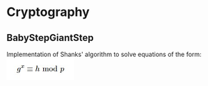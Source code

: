 # Cryptography
## BabyStepGiantStep
Implementation of Shanks' algorithm to solve equations of the form: ![](https://github.com/at-vo/Cryptography/blob/main/BabyStepGiantStep/Screenshot%202021-05-02%20164152.jpg?raw=true) 
